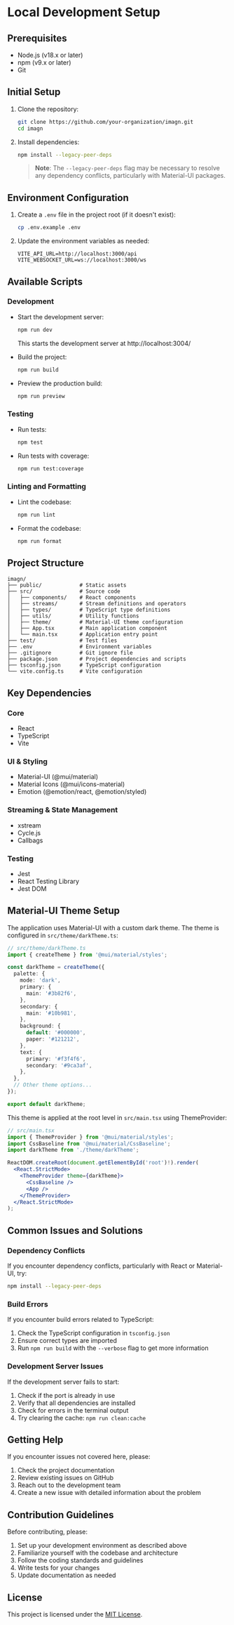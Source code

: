 # Local Development Setup

## Prerequisites

- Node.js (v18.x or later)
- npm (v9.x or later)
- Git

## Initial Setup

1. Clone the repository:
   ```bash
   git clone https://github.com/your-organization/imagn.git
   cd imagn
   ```

2. Install dependencies:
   ```bash
   npm install --legacy-peer-deps
   ```
   
   > **Note**: The `--legacy-peer-deps` flag may be necessary to resolve any dependency conflicts, particularly with Material-UI packages.

## Environment Configuration

1. Create a `.env` file in the project root (if it doesn't exist):
   ```bash
   cp .env.example .env
   ```

2. Update the environment variables as needed:
   ```
   VITE_API_URL=http://localhost:3000/api
   VITE_WEBSOCKET_URL=ws://localhost:3000/ws
   ```

## Available Scripts

### Development

- Start the development server:
  ```bash
  npm run dev
  ```
  This starts the development server at http://localhost:3004/

- Build the project:
  ```bash
  npm run build
  ```

- Preview the production build:
  ```bash
  npm run preview
  ```

### Testing

- Run tests:
  ```bash
  npm test
  ```

- Run tests with coverage:
  ```bash
  npm run test:coverage
  ```

### Linting and Formatting

- Lint the codebase:
  ```bash
  npm run lint
  ```

- Format the codebase:
  ```bash
  npm run format
  ```

## Project Structure

```
imagn/
├── public/            # Static assets
├── src/               # Source code
│   ├── components/    # React components
│   ├── streams/       # Stream definitions and operators
│   ├── types/         # TypeScript type definitions
│   ├── utils/         # Utility functions
│   ├── theme/         # Material-UI theme configuration
│   ├── App.tsx        # Main application component
│   └── main.tsx       # Application entry point
├── test/              # Test files
├── .env               # Environment variables
├── .gitignore         # Git ignore file
├── package.json       # Project dependencies and scripts
├── tsconfig.json      # TypeScript configuration
└── vite.config.ts     # Vite configuration
```

## Key Dependencies

### Core
- React
- TypeScript
- Vite

### UI & Styling
- Material-UI (@mui/material)
- Material Icons (@mui/icons-material)
- Emotion (@emotion/react, @emotion/styled)

### Streaming & State Management
- xstream
- Cycle.js
- Callbags

### Testing
- Jest
- React Testing Library
- Jest DOM

## Material-UI Theme Setup

The application uses Material-UI with a custom dark theme. The theme is configured in `src/theme/darkTheme.ts`:

```typescript
// src/theme/darkTheme.ts
import { createTheme } from '@mui/material/styles';

const darkTheme = createTheme({
  palette: {
    mode: 'dark',
    primary: {
      main: '#3b82f6',
    },
    secondary: {
      main: '#10b981',
    },
    background: {
      default: '#000000',
      paper: '#121212',
    },
    text: {
      primary: '#f3f4f6',
      secondary: '#9ca3af',
    },
  },
  // Other theme options...
});

export default darkTheme;
```

This theme is applied at the root level in `src/main.tsx` using ThemeProvider:

```jsx
// src/main.tsx
import { ThemeProvider } from '@mui/material/styles';
import CssBaseline from '@mui/material/CssBaseline';
import darkTheme from './theme/darkTheme';

ReactDOM.createRoot(document.getElementById('root')!).render(
  <React.StrictMode>
    <ThemeProvider theme={darkTheme}>
      <CssBaseline />
      <App />
    </ThemeProvider>
  </React.StrictMode>
);
```

## Common Issues and Solutions

### Dependency Conflicts

If you encounter dependency conflicts, particularly with React or Material-UI, try:

```bash
npm install --legacy-peer-deps
```

### Build Errors

If you encounter build errors related to TypeScript:

1. Check the TypeScript configuration in `tsconfig.json`
2. Ensure correct types are imported
3. Run `npm run build` with the `--verbose` flag to get more information

### Development Server Issues

If the development server fails to start:

1. Check if the port is already in use
2. Verify that all dependencies are installed
3. Check for errors in the terminal output
4. Try clearing the cache: `npm run clean:cache`

## Getting Help

If you encounter issues not covered here, please:

1. Check the project documentation
2. Review existing issues on GitHub
3. Reach out to the development team
4. Create a new issue with detailed information about the problem

## Contribution Guidelines

Before contributing, please:

1. Set up your development environment as described above
2. Familiarize yourself with the codebase and architecture
3. Follow the coding standards and guidelines
4. Write tests for your changes
5. Update documentation as needed

## License

This project is licensed under the [MIT License](LICENSE). 